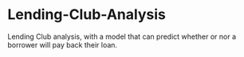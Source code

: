 # Lending-Club-Analysis
Lending Club analysis, with a model that can predict whether or nor a borrower will pay back their loan.

